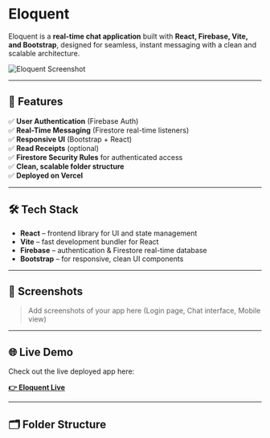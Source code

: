 # Eloquent

Eloquent is a **real-time chat application** built with **React, Firebase, Vite, and Bootstrap**, designed for seamless, instant messaging with a clean and scalable architecture.

![Eloquent Screenshot](./screenshot.png) <!-- Replace with your deployed app screenshot -->

---

## 🚀 Features

✅ **User Authentication** (Firebase Auth)  
✅ **Real-Time Messaging** (Firestore real-time listeners)  
✅ **Responsive UI** (Bootstrap + React)  
✅ **Read Receipts** (optional)  
✅ **Firestore Security Rules** for authenticated access  
✅ **Clean, scalable folder structure**  
✅ **Deployed on Vercel**

---

## 🛠️ Tech Stack

- **React** – frontend library for UI and state management
- **Vite** – fast development bundler for React
- **Firebase** – authentication & Firestore real-time database
- **Bootstrap** – for responsive, clean UI components

---

## 📸 Screenshots

> Add screenshots of your app here (Login page, Chat interface, Mobile view)

---

## 🌐 Live Demo

Check out the live deployed app here:

**[👉 Eloquent Live](https://your-deployed-url.vercel.app)**

---

## 🗂️ Folder Structure

